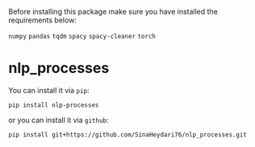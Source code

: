Before installing this package make sure you have installed the requirements below:

`numpy`
`pandas`
`tqdm`
`spacy`
`spacy-cleaner`
`torch`

# nlp_processes
You can install it via `pip`:
````
pip install nlp-processes
````
or you can install it via `github`:
````
pip install git+https://github.com/SinaHeydari76/nlp_processes.git
````

